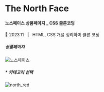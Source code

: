 # The North Face

#### 노스페이스 상품페이지 _ CSS 클론코딩     
     
     
     
📅 2023.11 &nbsp; | &nbsp; HTML, CSS 개념 정리하며 클론 코딩
   
 ##### 상품페이지    
![노스페이스](https://github.com/ES1230/TheNorthFace-_html/assets/153258776/4d7cadf6-4aa1-422a-8af0-580c943c181a)     
   
    

          
##### * 카테고리 선택   
  
![north_red](https://github.com/ES1230/TheNorthFace-_html/assets/153258776/a7380dff-9ade-4fff-998a-d5fa28146e4c)
